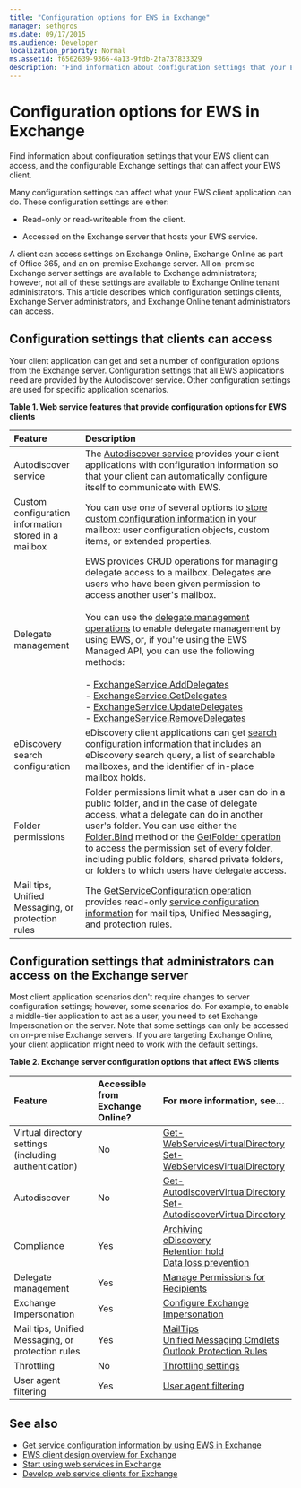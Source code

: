 ```yaml
---
title: "Configuration options for EWS in Exchange"
manager: sethgros
ms.date: 09/17/2015
ms.audience: Developer
localization_priority: Normal
ms.assetid: f6562639-9366-4a13-9fdb-2fa737833329
description: "Find information about configuration settings that your EWS client can access, and the configurable Exchange settings that can affect your EWS client."
---
```


# Configuration options for EWS in Exchange

Find information about configuration settings that your EWS client can access, and the configurable Exchange settings that can affect your EWS client. 
  
Many configuration settings can affect what your EWS client application can do. These configuration settings are either: 
  
- Read-only or read-writeable from the client.
    
- Accessed on the Exchange server that hosts your EWS service.
    
A client can access settings on Exchange Online, Exchange Online as part of Office 365, and an on-premise Exchange server. All on-premise Exchange server settings are available to Exchange administrators; however, not all of these settings are available to Exchange Online tenant administrators. This article describes which configuration settings clients, Exchange Server administrators, and Exchange Online tenant administrators can access.
  
## Configuration settings that clients can access

Your client application can get and set a number of configuration options from the Exchange server. Configuration settings that all EWS applications need are provided by the Autodiscover service. Other configuration settings are used for specific application scenarios. 
  
**Table 1. Web service features that provide configuration options for EWS clients**

|**Feature**|**Description**|
|:-----|:-----|
|Autodiscover service  <br/> |The [Autodiscover service](autodiscover-for-exchange.md) provides your client applications with configuration information so that your client can automatically configure itself to communicate with EWS.  <br/> |
|Custom configuration information stored in a mailbox  <br/> |You can use one of several options to [store custom configuration information](persistent-application-settings-in-ews-in-exchange.md) in your mailbox: user configuration objects, custom items, or extended properties.  <br/> |
|Delegate management  <br/> | EWS provides CRUD operations for managing delegate access to a mailbox. Delegates are users who have been given permission to access another user's mailbox.<br/><br/>  You can use the [delegate management operations](https://msdn.microsoft.com/library/bb409286%28v=exchg.150%29.aspx#bk_delegate_management) to enable delegate management by using EWS, or, if you're using the EWS Managed API, you can use the following methods:<br/><br/>- [ExchangeService.AddDelegates](https://msdn.microsoft.com/library/microsoft.exchange.webservices.data.exchangeservice.adddelegates%28v=exchg.80%29.aspx) <br/>- [ExchangeService.GetDelegates](https://msdn.microsoft.com/library/microsoft.exchange.webservices.data.exchangeservice.getdelegates%28v=exchg.80%29.aspx) <br/>- [ExchangeService.UpdateDelegates](https://msdn.microsoft.com/library/microsoft.exchange.webservices.data.exchangeservice.updatedelegates%28v=exchg.80%29.aspx) <br/>- [ExchangeService.RemoveDelegates](https://msdn.microsoft.com/library/microsoft.exchange.webservices.data.exchangeservice.removedelegates%28v=exchg.80%29.aspx) <br/> |
|eDiscovery search configuration  <br/> |eDiscovery client applications can get [search configuration information](https://msdn.microsoft.com/library/8a54a6dc-110c-4972-a8bc-5ddb43c4b857%28Office.15%29.aspx) that includes an eDiscovery search query, a list of searchable mailboxes, and the identifier of in-place mailbox holds.  <br/> |
|Folder permissions  <br/> |Folder permissions limit what a user can do in a public folder, and in the case of delegate access, what a delegate can do in another user's folder. You can use either the [Folder.Bind](https://msdn.microsoft.com/library/microsoft.exchange.webservices.data.folder.bind%28v=exchg.80%29.aspx) method or the [GetFolder operation](https://msdn.microsoft.com/library/355bcf93-dc71-4493-b177-622afac5fdb9%28Office.15%29.aspx) to access the permission set of every folder, including public folders, shared private folders, or folders to which users have delegate access.  <br/> |
|Mail tips, Unified Messaging, or protection rules  <br/> |The [GetServiceConfiguration operation](https://msdn.microsoft.com/library/070cbfe5-325a-4955-8e4a-8230ea0459a7%28Office.15%29.aspx) provides read-only [service configuration information](how-to-get-service-configuration-information-by-using-ews-in-exchange.md) for mail tips, Unified Messaging, and protection rules.  <br/> |
   
## Configuration settings that administrators can access on the Exchange server

Most client application scenarios don't require changes to server configuration settings; however, some scenarios do. For example, to enable a middle-tier application to act as a user, you need to set Exchange Impersonation on the server. Note that some settings can only be accessed on on-premise Exchange servers. If you are targeting Exchange Online, your client application might need to work with the default settings.
  
**Table 2. Exchange server configuration options that affect EWS clients**

|**Feature**|**Accessible from Exchange Online?**|**For more information, see…**|
|:-----|:-----|:-----|
|Virtual directory settings (including authentication)  <br/> |No  <br/> |[Get-WebServicesVirtualDirectory](https://technet.microsoft.com/library/aa998810%28v=exchg.150%29.aspx) <br/> [Set-WebServicesVirtualDirectory](https://technet.microsoft.com/library/aa997233%28v=exchg.150%29.aspx) <br/> |
|Autodiscover  <br/> |No  <br/> |[Get-AutodiscoverVirtualDirectory](https://technet.microsoft.com/library/aa996819%28v=exchg.150%29.aspx) <br/> [Set-AutodiscoverVirtualDirectory](https://technet.microsoft.com/library/aa998601%28v=exchg.150%29.aspx) <br/> |
|Compliance  <br/> |Yes  <br/> |[Archiving](https://technet.microsoft.com/library/dd979800%28v=exchg.150%29.aspx) <br/> [eDiscovery](https://technet.microsoft.com/library/dd298021%28v=exchg.150%29.aspx) <br/> [Retention hold](https://technet.microsoft.com/library/dd335168%28v=exchg.150%29.aspx) <br/> [Data loss prevention](https://technet.microsoft.com/library/jj150527%28v=exchg.150%29.aspx) <br/> |
|Delegate management  <br/> |Yes  <br/> |[Manage Permissions for Recipients](https://technet.microsoft.com/library/jj919240%28v=exchg.150%29.aspx) <br/> |
|Exchange Impersonation  <br/> |Yes  <br/> |[Configure Exchange Impersonation](https://msdn.microsoft.com/library/bb204095%28EXCHG.140%29.aspx) <br/> |
|Mail tips, Unified Messaging, or protection rules  <br/> |Yes  <br/> |[MailTips](https://technet.microsoft.com/library/jj649091%28v=exchg.150%29.aspx) <br/> [Unified Messaging Cmdlets](https://technet.microsoft.com/library/aa997665%28v=exchg.150%29.aspx) <br/> [Outlook Protection Rules](https://technet.microsoft.com/library/dd638178%28v=exchg.150%29.aspx) <br/> |
|Throttling  <br/> |No  <br/> |[Throttling settings](ews-throttling-in-exchange.md) <br/> |
|User agent filtering  <br/> |Yes  <br/> |[User agent filtering](how-to-control-access-to-ews-in-exchange.md) <br/> |
   
## See also

- [Get service configuration information by using EWS in Exchange](how-to-get-service-configuration-information-by-using-ews-in-exchange.md)
- [EWS client design overview for Exchange](ews-client-design-overview-for-exchange.md)   
- [Start using web services in Exchange](start-using-web-services-in-exchange.md)   
- [Develop web service clients for Exchange](develop-web-service-clients-for-exchange.md)
    

